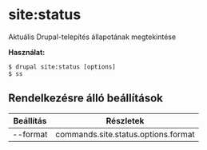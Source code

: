 # site:status
Aktuális Drupal-telepítés állapotának megtekintése

**Használat:**
```
$ drupal site:status [options] 
$ ss  
```

## Rendelkezésre álló beállítások
Beállítás | Részletek
-------|-------------
--format | commands.site.status.options.format
